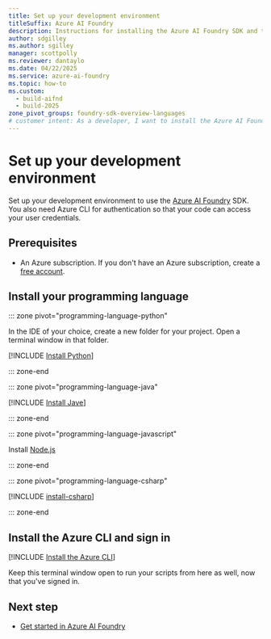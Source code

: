 ```yaml
---
title: Set up your development environment
titleSuffix: Azure AI Foundry
description: Instructions for installing the Azure AI Foundry SDK and the Azure CLI
author: sdgilley
ms.author: sgilley
manager: scottpolly
ms.reviewer: dantaylo
ms.date: 04/22/2025
ms.service: azure-ai-foundry
ms.topic: how-to
ms.custom:
  - build-aifnd
  - build-2025
zone_pivot_groups: foundry-sdk-overview-languages
# customer intent: As a developer, I want to install the Azure AI Foundry SDK in my development environment
---
```


# Set up your development environment

Set up your development environment to use the [Azure AI Foundry](https://ai.azure.com/?cid=learnDocs) SDK. You also need Azure CLI for authentication so that your code can access your user credentials.

## Prerequisites

- An Azure subscription. If you don't have an Azure subscription, create a [free account](https://azure.microsoft.com/free/).


## Install your programming language 

::: zone pivot="programming-language-python"

In the IDE of your choice, create a new folder for your project. Open a terminal window in that folder.

[!INCLUDE [Install Python](../../includes/install-python.md)]

::: zone-end

::: zone pivot="programming-language-java"

[!INCLUDE [Install Jave](../../includes/install-java.md)]

::: zone-end

::: zone pivot="programming-language-javascript"

Install [Node.js](https://nodejs.org/)

::: zone-end

::: zone pivot="programming-language-csharp"

[!INCLUDE [install-csharp](../../includes/install-csharp.md)]

::: zone-end

<a name="installs"></a>

##  Install the Azure CLI and sign in 

[!INCLUDE [Install the Azure CLI](../../includes/install-cli.md)]

Keep this terminal window open to run your scripts from here as well, now that you've signed in.

## Next step

* [Get started in Azure AI Foundry](../../quickstarts/get-started-code.md)
